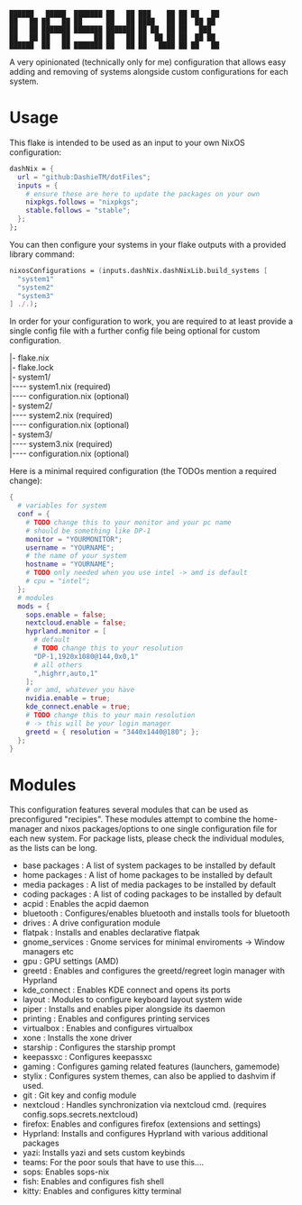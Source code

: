 ```
██████   █████  ███████ ██   ██ ███    ██ ██ ██   ██
██   ██ ██   ██ ██      ██   ██ ████   ██ ██  ██ ██
██   ██ ███████ ███████ ███████ ██ ██  ██ ██   ███
██   ██ ██   ██      ██ ██   ██ ██  ██ ██ ██  ██ ██
██████  ██   ██ ███████ ██   ██ ██   ████ ██ ██   ██
```

A very opinionated (technically only for me) configuration that allows easy adding and removing of systems alongside custom configurations for each system.

# Usage

This flake is intended to be used as an input to your own NixOS configuration:

```nix
dashNix = {
  url = "github:DashieTM/dotFiles";
  inputs = {
    # ensure these are here to update the packages on your own
    nixpkgs.follows = "nixpkgs";
    stable.follows = "stable";
  };
};
```

You can then configure your systems in your flake outputs with a provided library command:

```nix
nixosConfigurations = (inputs.dashNix.dashNixLib.build_systems [
  "system1"
  "system2"
  "system3"
] ./.);
```

In order for your configuration to work, you are required to at least provide a single config file with a further config file being optional for custom configuration.

|- flake.nix\
|- flake.lock\
|- system1/\
|---- system1.nix (required)\
|---- configuration.nix (optional)\
|- system2/\
|---- system2.nix (required)\
|---- configuration.nix (optional)\
|- system3/\
|---- system3.nix (required)\
|---- configuration.nix (optional)

Here is a minimal required configuration (the TODOs mention a required change):
```nix
{
  # variables for system
  conf = {
    # TODO change this to your monitor and your pc name
    # should be something like DP-1
    monitor = "YOURMONITOR";
    username = "YOURNAME";
    # the name of your system
    hostname = "YOURNAME";
    # TODO only needed when you use intel -> amd is default
    # cpu = "intel";
  };
  # modules
  mods = {
    sops.enable = false;
    nextcloud.enable = false;
    hyprland.monitor = [
      # default
      # TODO change this to your resolution
      "DP-1,1920x1080@144,0x0,1"
      # all others
      ",highrr,auto,1"
    ];
    # or amd, whatever you have
    nvidia.enable = true;
    kde_connect.enable = true;
    # TODO change this to your main resolution
    # -> this will be your login manager
    greetd = { resolution = "3440x1440@180"; };
  };
}
```

# Modules

This configuration features several modules that can be used as preconfigured "recipies".
These modules attempt to combine the home-manager and nixos packages/options to one single configuration file for each new system.
For package lists, please check the individual modules, as the lists can be long.

- base packages : A list of system packages to be installed by default
- home packages : A list of home packages to be installed by default
- media packages : A list of media packages to be installed by default
- coding packages : A list of coding packages to be installed by default
- acpid : Enables the acpid daemon
- bluetooth : Configures/enables bluetooth and installs tools for bluetooth
- drives : A drive configuration module
- flatpak : Installs and enables declarative flatpak
- gnome_services : Gnome services for minimal enviroments -> Window managers etc
- gpu : GPU settings (AMD)
- greetd : Enables and configures the greetd/regreet login manager with Hyprland
- kde_connect : Enables KDE connect and opens its ports
- layout : Modules to configure keyboard layout system wide
- piper : Installs and enables piper alongside its daemon
- printing : Enables and configures printing services
- virtualbox : Enables and configures virtualbox
- xone : Installs the xone driver
- starship : Configures the starship prompt
- keepassxc : Configures keepassxc
- gaming : Configures gaming related features (launchers, gamemode)
- stylix : Configures system themes, can also be applied to dashvim if used.
- git : Git key and config module
- nextcloud : Handles synchronization via nextcloud cmd. (requires config.sops.secrets.nextcloud)
- firefox: Enables and configures firefox (extensions and settings)
- Hyprland: Installs and configures Hyprland with various additional packages
- yazi: Installs yazi and sets custom keybinds
- teams: For the poor souls that have to use this....
- sops: Enables sops-nix
- fish: Enables and configures fish shell
- kitty: Enables and configures kitty terminal
